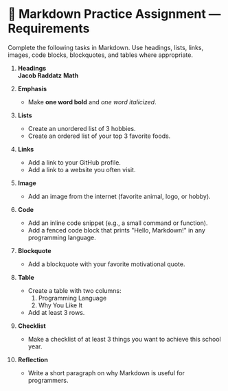 # 📝 Markdown Practice Assignment — Requirements

Complete the following tasks in Markdown. Use headings, lists, links, images, code blocks, blockquotes, and tables where appropriate.

1. **Headings**  
   **Jacob Raddatz**
   **Math**

2. **Emphasis**  
   
   - Make **one word bold** and *one word italicized*.

3. **Lists**  
   - Create an unordered list of 3 hobbies.  
   - Create an ordered list of your top 3 favorite foods.

4. **Links**  
   - Add a link to your GitHub profile.  
   - Add a link to a website you often visit.

5. **Image**  
   - Add an image from the internet (favorite animal, logo, or hobby).  

6. **Code**  
   - Add an inline code snippet (e.g., a small command or function).  
   - Add a fenced code block that prints "Hello, Markdown!" in any programming language.

7. **Blockquote**  
   - Add a blockquote with your favorite motivational quote.

8. **Table**  
   - Create a table with two columns:  
     1. Programming Language  
     2. Why You Like It  
   - Add at least 3 rows.

9. **Checklist**  
   - Make a checklist of at least 3 things you want to achieve this school year.

10. **Reflection**  
    - Write a short paragraph on why Markdown is useful for programmers.
